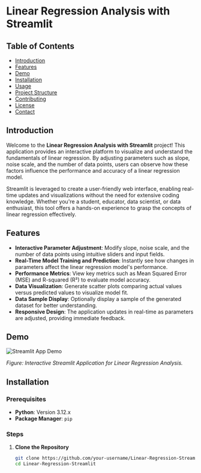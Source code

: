 # Linear Regression Analysis with Streamlit

## Table of Contents

- [Introduction](#introduction)
- [Features](#features)
- [Demo](#demo)
- [Installation](#installation)
- [Usage](#usage)
- [Project Structure](#project-structure)
- [Contributing](#contributing)
- [License](#license)
- [Contact](#contact)

## Introduction

Welcome to the **Linear Regression Analysis with Streamlit** project! This application provides an interactive platform to visualize and understand the fundamentals of linear regression. By adjusting parameters such as slope, noise scale, and the number of data points, users can observe how these factors influence the performance and accuracy of a linear regression model.

Streamlit is leveraged to create a user-friendly web interface, enabling real-time updates and visualizations without the need for extensive coding knowledge. Whether you're a student, educator, data scientist, or data enthusiast, this tool offers a hands-on experience to grasp the concepts of linear regression effectively.

## Features

- **Interactive Parameter Adjustment**: Modify slope, noise scale, and the number of data points using intuitive sliders and input fields.
- **Real-Time Model Training and Prediction**: Instantly see how changes in parameters affect the linear regression model's performance.
- **Performance Metrics**: View key metrics such as Mean Squared Error (MSE) and R-squared (R²) to evaluate model accuracy.
- **Data Visualization**: Generate scatter plots comparing actual values versus predicted values to visualize model fit.
- **Data Sample Display**: Optionally display a sample of the generated dataset for better understanding.
- **Responsive Design**: The application updates in real-time as parameters are adjusted, providing immediate feedback.

## Demo

![Streamlit App Demo](screenshots/Liner_Regression.gif)

*Figure: Interactive Streamlit Application for Linear Regression Analysis.*

## Installation

### Prerequisites

- **Python**: Version 3.12.x
- **Package Manager**: `pip`

### Steps

1. **Clone the Repository**

   ```bash
   git clone https://github.com/your-username/Linear-Regression-Streamlit.git
   cd Linear-Regression-Streamlit
